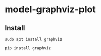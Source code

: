 # model-graphviz-plot


## Install 
```shell
sudo apt install graphviz
```

```shell
pip install graphviz
```

